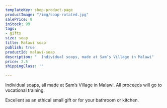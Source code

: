```yaml
---
templateKey: shop-product-page
productImage: "/img/soap-rotated.jpg"
salePrice: 0
inStock: 99
tags:
- gifts
size: soap
title: Malawi soap
publish: true
productId: malawi-soap
description: "  Individual soaps, made at Sam’s Village in Malawi"
price: 2.5
shippingClass: ''

---
```

Individual soaps, all made at Sam’s Village in Malawi. All proceeds will go to vocational training.

Excellent as an ethical small gift or for your bathroom or kitchen.
